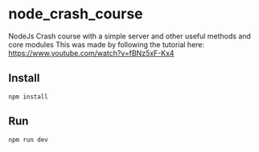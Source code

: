 # node_crash_course
NodeJs Crash course with a simple server and other useful methods and core modules
This was made by following the tutorial here: 
https://www.youtube.com/watch?v=fBNz5xF-Kx4

## Install
`npm install`

## Run
`npm run dev`